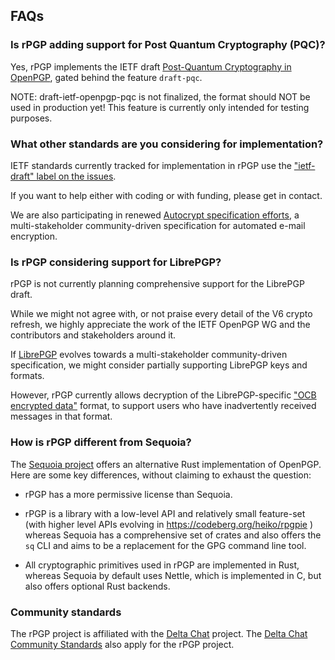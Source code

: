 ## FAQs

### Is rPGP adding support for Post Quantum Cryptography (PQC)? 

Yes, rPGP implements the IETF draft [Post-Quantum Cryptography in OpenPGP](https://datatracker.ietf.org/doc/draft-ietf-openpgp-pqc/), gated behind the feature `draft-pqc`.

NOTE: draft-ietf-openpgp-pqc is not finalized, the format should NOT be used in production yet! This feature is currently only intended for testing purposes.

### What other standards are you considering for implementation? 

IETF standards currently tracked for implementation in rPGP 
use the ["ietf-draft" label on the issues](https://github.com/rpgp/rpgp/labels/ietf-draft). 

If you want to help either with coding or with funding,
please get in contact. 

We are also participating in renewed [Autocrypt specification efforts](https://autocrypt.org),
a multi-stakeholder community-driven specification for automated e-mail encryption. 


### Is rPGP considering support for LibrePGP? 

rPGP is not currently planning comprehensive support for the LibrePGP draft.

While we might not agree with, or not praise every detail of the V6 crypto refresh,
we highly appreciate the work of the IETF OpenPGP WG and the contributors and stakeholders around it. 

If [LibrePGP](https://librepgp.org/) evolves towards a multi-stakeholder community-driven specification, 
we might consider partially supporting LibrePGP keys and formats. 

However, rPGP currently allows decryption of the LibrePGP-specific ["OCB encrypted data"](https://www.ietf.org/archive/id/draft-koch-librepgp-03.html#name-ocb-encrypted-data-packet-t) format, to support users who have inadvertently received messages in that format.

### How is rPGP different from Sequoia?

The [Sequoia project](https://sequoia-pgp.org/) offers an alternative 
Rust implementation of OpenPGP. 
Here are some key differences, without claiming to exhaust the question: 

- rPGP has a more permissive license than Sequoia.

- rPGP is a library with a low-level API and relatively small feature-set 
  (with higher level APIs evolving in https://codeberg.org/heiko/rpgpie ) 
  whereas Sequoia has a comprehensive set of crates and also offers
  the `sq` CLI and aims to be a replacement for the GPG command line tool. 

- All cryptographic primitives used in rPGP are implemented in Rust,
  whereas Sequoia by default uses Nettle, which is implemented in C, 
  but also offers optional Rust backends. 

### Community standards

The rPGP project is affiliated with the [Delta Chat](https://delta.chat/) project.
The [Delta Chat Community Standards](https://delta.chat/en/community-standards) also apply for the rPGP project.
